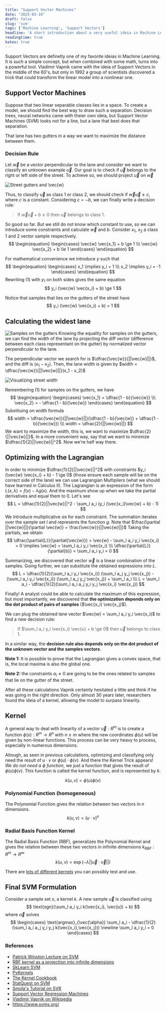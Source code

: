 ```yaml
---
title: "Support Vector Machines"
date: "2025-03-19"
draft: false
slug: 'svm'
tags: ['Machine Learning', 'Support Vectors']
headline: 'A short introduction about a very useful ideia in Machine Learning'
readingtime: true
katex: true
---
```


Support Vectors are definetly one of my favorite ideias in Machine Learning. It is such a simple concept, but when combined with some math, turns into a powerful tool. Vladimir Vapnik came with the ideia of Support Vectors in the middle of the 60's, but only in 1992 a group of scientists discovered a trick that could transform the linear model into a nonlinear one.

## Support Vector Machines
Suppose that two linear separable classes lies in a space. To create a model, we should find the best way to draw such a separation. Decision trees, neural networks came with theier own ideia, but Support Vector Machines (SVM) looks not for a line, but a lane that best does that separation.

That lane has two gutters in a way we want to maximize the distance between them.

### Decision Rule
Let $\vec{w}$ be a vector perpendicular to the lane and consider we want to classify an unknown example $\vec{u}$.
Our goal is to check if $\vec{u}$ belongs to the right or left side of the street. To achieve so, we should project $\vec{u}$ on $\vec{w}$

![Street gutters and $\vec{w}$](../img/svm_lenght.png)

Thus, to classify $\vec{u}$ as class 1 or class 2, we should check if $\vec{w} \vec{u} \ge c$, where $c$ is a constant. Considering $c=-b$, we can finally write a decision rule:

> If $\vec{w} \vec{u} + b \ge 0$ then $\vec{u}$ belongs to class 1.

So good so far. But we still do not know which constant to use, so we can introduce some constraints and calculate $\vec{w}$ and $b$.
Consider $x_1$, $x_2$ a class 1 and 2 vector sample respectively. 
$$
\begin{equation}
\begin{cases}
    \vec{w} \vec{x_1} + b \ge 1 \\\
    \vec{w} \vec{x_2} + b \le 1
\end{cases}
\end{equation}
$$

For mathematical convenience we introduce $y$ such that 
$$
\begin{equation}
\begin{cases}
    x_1 \implies y_i = 1 \\\
    x_2 \implies y_i = -1
\end{cases}
\end{equation}
$$
Rewriting (1) with $y_1$ on both sides gives the same equation
$$
    y_i (\vec{w} \vec{x_i} + b) \ge 1 
$$

Notice that samples that lies on the gutters of the street have
$$
    y_i (\vec{w} \vec{x_i} + b) = 1
$$

## Calculating the widest lane
![Samples on the gutters](../img/svm_x1x2.png)
Knowing the equality for samples on the gutters, we can find the width of the lane by projecting the diff vector (difference between each class representant on the gutter) by normalized vector perpendicular to the lane.

The perpendicular vector we search for is $\dfrac{\vec{w}}{||\vec{w}||}$, and the diff is $(x_1 - x_2)$. Then, the lane width is given by $width = \dfrac{\vec{w}}{||\vec{w}||}(x_1 - x_2)$

![Visualizing street width](../img/svm_width.png)

Remembering (1) for samples on the gutters, we have 
$$
\begin{equation}
\begin{cases}
    \vec{x_1} = \dfrac{1 - b}{\vec{w}} \\\
    \vec{x_2} = - \dfrac{1 - b}{\vec{w}}
\end{cases}
\end{equation}
$$
Substituing on width formula
$$
    width = \dfrac{\vec{w}}{||\vec{w}||}(\dfrac{1 - b}{\vec{w}} + \dfrac{1 - b}{\vec{w}}) \\\
    width = \dfrac{2}{||\vec{w}||}
$$
We want to maximize the width, this is, we want to maximize $\dfrac{2}{||\vec{w}||}$. In a more convenient way, say that we want to minimize $\dfrac{1}{2}||\vec{w}||^2$.
Now we're half way there.

## Optimizing with the Lagrangian
In order to minimize $\dfrac{1}{2}||\vec{w}||^2$ with constraints $y_i (\vec{w} \vec{x_i} + b) - 1 \ge 0$ (those ensure each sample will be on the correct side of the lane) we can use Lagrangian Multipliers (what we should have learned in Calculus II).
The Lagrangian is an expression of the form $L(x, \lambda) = f(x) - \lambda g(x)$. And the maximum show up when we take the partial derivatives and equal them to 0. Let's see
$$
    L = \dfrac{1}{2}||\vec{w}||^2 - \sum_l a_i (y_i (\vec{x_i}\vec{w} + b) - 1) 
$$
We introduce multiplicative $\alpha s$ for each constraint. The summation iterates over the sample set $l$ and represents the function $g$. Note that $\frac{\partial ||\vec{w}||}{\partial \vec{w}} = \frac{\vec{w}}{||\vec{w}||}$ Taking the partials, we obtain
$$
\dfrac{\partial{L}}{\partial{\vec{w}}} = \vec{w} - \sum_l a_i y_i \vec{x_i} = 0 \implies \vec{w} = \sum_l a_i y_i \vec{x_i} \\\
\dfrac{\partial{L}}{\partial{b}} = \sum_l a_i y_i = 0
$$

Summarizing, we discovered that vector $\vec{w}$ is a linear combination of the samples. Going further, we can substitute the obtained expressions into $L$.
$$
L = \dfrac{1}{2}(\sum_l a_i y_i \vec{x_i}) (\sum_l a_j y_j \vec{x_j}) - (\sum_l a_i y_i \vec{x_i}) (\sum_l a_j y_j \vec{x_j}) + \sum_l a_i \\\
L = \sum_l a_i - \dfrac{1}{2}(\sum_l a_i a_j y_i y_j \vec{x_i} \vec{x_j})
$$

Finally! A analyst could be able to calculate the maximum of this expression, but most importantly, we discovered that **the optimization depends only on the dot product of pairs of samples** ($\vec{x_i} \vec{x_j}$). 

We can plug the obtained lane vector $\vec{w} = \sum_l a_i y_i \vec{x_i}$ to find a new decision rule:

> If $\sum_l a_i y_i \vec{x_i} \vec{u} + b \ge 0$ then $\vec{u}$ belongs to class 1.

In a similar way, the **decision rule also depends only on the dot product of the unknown vector and the samples vectors**.

**Note 1:** It is possible to prove that the Lagrangian gives a convex space, that is, the local maxima is also the global one.

**Note 2:** the constraints $\alpha_i \ne 0$ are going to be the ones related to samples that lie on the gutter of the street.

After all these calculations Vapnik certainly hesitated a little and think if he was going in the right direction. Only almost 30 years later, researchers found the ideia of a kernel, allowing the model to surpass linearity.

## Kernel
A general way to deal with linearity of a vector $\vec{u}: R^m$ is to create a function $\phi(x): R^m \rightarrow R^n$ with $n \ge m$ where the new coordinates $\phi(u)$ will be given by non-linear functions. This process can be very heavy to process, especially in numerous dimensions.

Altough, as seen in previous calculations, optimizing and classifying only need the result of $u\cdot v$ or $\phi(u)\cdot \phi(v)$. And there the Kernel Trick appears! *We do not need a $\phi$ function*, we just a function that gives the result of $\phi(u)\phi(v)$. This function is called the kernel function, and is represented by $k$.

$$
k(u,v)=\phi(u)\phi(v)
$$

### Polynomial Function (homogeneous)
The Polynomial Function gives the relation between two vectors in $n$ dimensions.
$$
k(u, v) = (u \cdot v)^n
$$
### Radial Basis Function Kernel
The Radial Basis Function (RBF), generalizes the Polynomial Kernel and gives the relation between these two vectors in infinite dimensions $k_{RBF}: R^m\rightarrow R^\infty$
$$
k(u,v)=\exp{(-\lambda ||\vec{u} \cdot \vec{v}||)}
$$

There are [lots of different kernels](https://github.com/gmum/pykernels) you can possibly test and use.

## Final SVM Formulation
Consider a sample set $x$, a kernel $k$. A new sample $\vec{u}$ is classified using
$$
\text{sgn}(\sum_l a_i y_i k(\vec{x_i}, \vec{u}) + b)
$$
where $\vec{\alpha}$ solves
$$
\begin{cases}
\text{argmax}_{\vec{\alpha}} 
\sum_l a_i - \dfrac{1}{2}(\sum_l a_i a_j y_i y_j k(\vec{x_i},\vec{x_j})) \newline
\sum_l a_i y_i = 0
\end{cases}
$$


### References
- [Patrick Winston Lecture on SVM](https://www.youtube.com/watch?v=_PwhiWxHK8o)
- [RBF kernel as a projection into infinite dimensions](https://pages.cs.wisc.edu/~matthewb/pages/notes/pdf/svms/RBFKernel.pdf)
- [SkLearn SVM](https://scikit-learn.org/stable/modules/svm.html)
- [PyKernels](https://github.com/gmum/pykernels)
- [The Kernel Cookbook](https://www.cs.toronto.edu/~duvenaud/cookbook/)
- [StatQuest on SVM](https://www.youtube.com/watch?v=efR1C6CvhmE&)
- [Smola's Tutorial on SVR](http://i2pc.es/coss/Docencia/SignalProcessingReviews/Smola2004.pdf)
- [Support Vector Regression Machines](https://proceedings.neurips.cc/paper_files/paper/1996/file/d38901788c533e8286cb6400b40b386d-Paper.pdf)
- [Vladimir Vapnik on Wikipedia](https://en.wikipedia.org/wiki/Vladimir_Vapnik)
- https://www.svms.org/